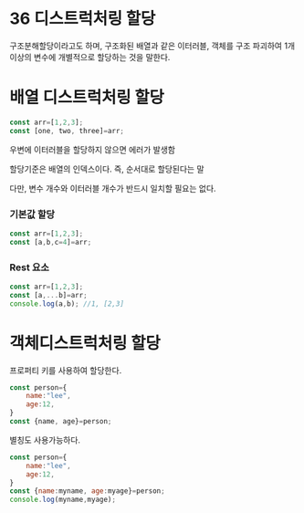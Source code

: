# 36 디스트럭처링 할당

구조분해할당이라고도 하며, 구조화된 배열과 같은 이터러블, 객체를 구조 파괴하여 1개이상의 변수에 개별적으로 할당하는 것을 말한다.

# 배열 디스트럭처링 할당

```jsx
const arr=[1,2,3];
const [one, two, three]=arr;
```

우변에 이터러블을 할당하지 않으면 에러가 발생함

할당기준은 배열의 인덱스이다. 즉, 순서대로 할당된다는 말

다만, 변수 개수와 이터러블 개수가 반드시 일치할 필요는 없다.

### 기본값 할당

```jsx
const arr=[1,2,3];
const [a,b,c=4]=arr;
```

### Rest 요소

```jsx
const arr=[1,2,3];
const [a,...b]=arr;
console.log(a,b); //1, [2,3]
```

# 객체디스트럭처링 할당

프로퍼티 키를 사용하여 할당한다.

```jsx
const person={
	name:"lee",
	age:12,
}
const {name, age}=person;
```

별칭도 사용가능하다.

```jsx
const person={
	name:"lee",
	age:12,
}
const {name:myname, age:myage}=person;
console.log(myname,myage);
```